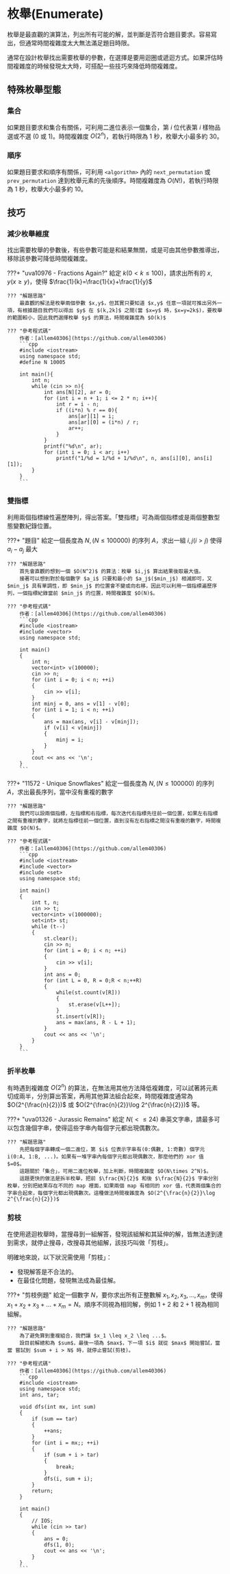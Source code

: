 # 枚舉(Enumerate)

枚舉是最直觀的演算法，列出所有可能的解，並判斷是否符合題目要求。容易寫出，但通常時間複雜度太大無法滿足題目時限。

通常在設計枚舉找出需要枚舉的參數，在選擇是要用迴圈或遞迴方式。如果評估時間複雜度的時候發現太大時，可搭配一些技巧來降低時間複雜度。

<!-- ## 回朔

枚舉有時能用遞迴實作，在遇到不可能的情形馬上回傳，這種方法就叫做回朔。 -->

## 特殊枚舉型態
### 集合
如果題目要求和集合有關係，可利用二進位表示一個集合，第 $i$ 位代表第 $i$ 樣物品選或不選 (0 或 1)。時間複雜度 $O(2^n)$，若執行時限為 $1$ 秒，枚舉大小最多約 $30$。

### 順序
如果題目要求和順序有關係，可利用 `<algorithm>`  內的 `next_permutation` 或 `prev_permutation` 達到枚舉元素的先後順序。時間複雜度為 $O(N!)$，若執行時限為 $1$ 秒，枚舉大小最多約 $10$。

## 技巧
### 減少枚舉維度
找出需要枚舉的參數後，有些參數可能是和結果無關，或是可由其他參數推導出，移除該參數可降低時間複雜度。

???+ "uva10976 - Fractions Again?"
	給定 $k(0 < k \leq 100)$，請求出所有的 $x,y(x \geq y)$，使得 $\frac{1}{k}=\frac{1}{x}+\frac{1}{y}$

	??? "解題思路"
		最直觀的解法是枚舉兩個參數 $x,y$，但其實只要知道 $x,y$ 任意一項就可推出另外一項，有根據題目我們可以得出 $y$ 在 $(k,2k]$ 之間(當 $x=y$ 時，$x=y=2k$)，要枚舉的範圍較小，因此我們選擇枚舉 $y$ 的算法，時間複雜度為 $O(k)$
	
	??? "參考程式碼"
		作者：[allem40306](https://github.com/allem40306)
		```cpp
		#include <iostream>
		using namespace std;
		#define N 10005

		int main(){
			int n;
			while (cin >> n){
				int ans[N][2], ar = 0;
				for (int i = n + 1; i <= 2 * n; i++){
					int r = i - n;
					if ((i*n) % r == 0){
						ans[ar][1] = i;
						ans[ar][0] = (i*n) / r;
						ar++;
					}
				}
				printf("%d\n", ar);
				for (int i = 0; i < ar; i++)
					printf("1/%d = 1/%d + 1/%d\n", n, ans[i][0], ans[i][1]);
			}
		}
		```

### 雙指標
利用兩個指標線性遍歷陣列，得出答案。「雙指標」可為兩個指標或是兩個整數型態變數紀錄位置。

???+ "題目"
	給定一個長度為 $N,(N \leq 100000)$ 的序列 $A$，求出一組 $i,j(i>j)$ 使得 $a_i-a_j$ 最大
	
	??? "解題思路"
		首先會直觀的想到一個 $O(N^2)$ 的算法：枚舉 $i,j$ 算出結果後取最大值。
		接著可以想到對於每個數字 $a_i$ 只要和最小的 $a_j$($min_j$) 相減即可，又 $min_j$ 具有單調性，即 $min_j$ 的位置會不變或向右移，因此可以利用一個指標遍歷序列，一個指標紀錄當前 $min_j$ 的位置，時間複雜度 $O(N)$。

	??? "參考程式碼"
		作者：[allem40306](https://github.com/allem40306)
		```cpp
		#include <iostream>
		#include <vector>
		using namespace std;

		int main()
		{
		    int n;
		    vector<int> v(100000);
		    cin >> n;
		    for (int i = 0; i < n; ++i)
		    {
		        cin >> v[i];
		    }
		    int minj = 0, ans = v[1] - v[0];
		    for (int i = 1; i < n; ++i)
		    {
		        ans = max(ans, v[i] - v[minj]);
		        if (v[i] < v[minj])
		        {
		            minj = i;
		        }
		    }
		    cout << ans << '\n';
		}
		```

???+ "11572 - Unique Snowflakes"
	給定一個長度為 $N,(N \leq 100000)$ 的序列 $A$，求出最長序列，當中沒有重複的數字

	??? "解題思路"
		我們可以設兩個指標，左指標和右指標，每次迭代右指標先往前一個位置，如果左右指標之間有重複的數字，就將左指標往前一個位置，直到沒有左右指標之間沒有重複的數字，時間複雜度 $O(N)$。

	??? "參考程式碼"
		作者：[allem40306](https://github.com/allem40306)
		```cpp
		#include <iostream>
		#include <vector>
		#include <set>
		using namespace std;

		int main()
		{
		    int t, n;
		    cin >> t;
		    vector<int> v(1000000);
		    set<int> st;
		    while (t--)
		    {
		        st.clear();
		        cin >> n;
		        for (int i = 0; i < n; ++i)
		        {
		            cin >> v[i];
		        }
		        int ans = 0;
		        for (int L = 0, R = 0;R < n;++R)
		        {
		            while(st.count(v[R]))
		            {
		                st.erase(v[L++]);
		            }
		            st.insert(v[R]);
		            ans = max(ans, R - L + 1);
		        }
		        cout << ans << '\n';
		    }
		}
		```

### 折半枚舉
有時遇到複雜度 $O(2^n)$ 的算法，在無法用其他方法降低複雜度，可以試著將元素切成兩半，分別算出答案，再用其他算法組合起來，時間複雜度通常為 $O(2^{\frac{n}{2}})$ 或 $O(2^{\frac{n}{2}}\log 2^{\frac{n}{2}})$ 等。

???+ "uva01326 - Jurassic Remains"
	給定 $N(<\leq 24)$ 串英文字串，請最多可以包含幾個字串，使得這些字串內每個字元都出現偶數次。

	??? "解題思路"
		先把每個字串轉成一個二進位，第 $i$ 位表示字串有(0:偶數, 1:奇數) 個字元 i(0:A, 1:B, ...)。如果有一堆字串內每個字元都出現偶數次，那麼他們的 xor 值 $=0$。
		這題關於「集合」，可用二進位枚舉，加上判斷，時間複雜度 $O(N\times 2^N)$。
		這題更快的做法是拆半枚舉，把前 $\frac{N}{2}$ 和後 $\frac{N}{2}$ 字串分別枚舉，分別把結果存在不同的 map 裡面，如果兩個 map 有相同的 xor 值，代表兩個集合的字串合起來，每個字元都出現偶數次。這種做法時間複雜度為 $O(2^{\frac{n}{2}}\log 2^{\frac{n}{2}})$

### 剪枝
在使用遞迴枚舉時，當搜尋到一組解答，發現該組解和其延伸的解，皆無法達到達到需求，就停止搜尋，改搜尋其他組解，該技巧叫做「剪枝」。

明確地來說，以下狀況需使用「剪枝」：

* 發現解答是不合法的。
* 在最佳化問題，發現無法成為最佳解。

???+ "剪枝例題"
	給定一個數字 $N$，要你求出所有正整數解 $x_1,x_2,x_3,...,x_m$，使得 $x_1+x_2+x_3+...+x_m = N$。順序不同視為相同解，例如 $1+2$ 和 $2+1$ 視為相同組解。

	??? "解題思路"
		為了避免算到重複組合，我們讓 $x_1 \leq x_2 \leq ...$。
		設目前解總和為 $sum$，最後一項為 $max$，下一項 $i$ 就從 $max$ 開始嘗試，當 當 嘗試到 $sum + i > N$ 時，就停止嘗試(剪枝)。

	??? "參考程式碼"
		作者：[allem40306](https://github.com/allem40306)
		```cpp
		#include <iostream>
		using namespace std;
		int ans, tar;

		void dfs(int mx, int sum)
		{
		    if (sum == tar)
		    {
		        ++ans;
		    }
		    for (int i = mx;; ++i)
		    {
		        if (sum + i > tar)
		        {
		            break;
		        }
		        dfs(i, sum + i);
		    }
		    return;
		}

		int main()
		{
		    // IOS;
		    while (cin >> tar)
		    {
		        ans = 0;
		        dfs(1, 0);
		        cout << ans << '\n';
		    }
		}
		```